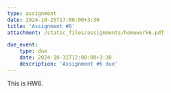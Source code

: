 ```yaml
---
type: assignment
date: 2024-10-25T17:00:00+3:30
title: 'Assignment #6'
attachment: /static_files/assignments/homework6.pdf

due_event: 
    type: due
    date: 2024-10-31T12:00:00+3:30
    description: 'Assignment #6 due'
---
```

This is HW6.
